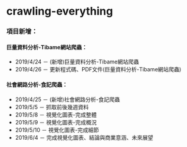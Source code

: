 # crawling-everything

### **項目新增**：
#### **巨量資料分析-Tibame網站爬蟲**：
* 2019/4/24 － (新增)巨量資料分析-Tibame網站爬蟲
* 2019/4/26 － 更新程式碼、PDF文件(巨量資料分析-Tibame網站爬蟲)

#### **社會網路分析-食記爬蟲**：
* 2019/4/25 － (新增)社會網路分析-食記爬蟲
* 2019/5/5 － 抓取前後幾週資料
* 2019/5/8 － 視覺化圖表-完成整體
* 2019/5/9 － 視覺化圖表-完成概況
* 2019/5/10 － 視覺化圖表-完成細節
* 2019/6/4 － 完成視覺化圖表、結論與商業意涵、未來展望
